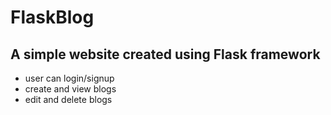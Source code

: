 # FlaskBlog

## A simple website created using Flask framework
 - user can login/signup 
 - create and view blogs
 - edit and delete blogs
 
